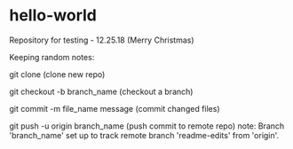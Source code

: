 # hello-world
Repository for testing - 12.25.18 (Merry Christmas)

Keeping random notes:

git clone (clone new repo)

git checkout -b branch_name (checkout a branch)

git commit -m file_name message (commit changed files)

git push -u origin branch_name (push commit to remote repo)
  note: Branch 'branch_name' set up to track remote branch 'readme-edits' from 'origin'.
